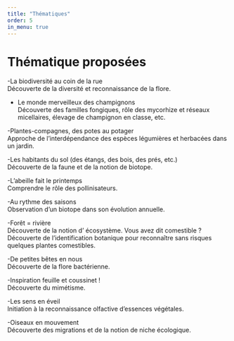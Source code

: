 ```yaml
---
title: "Thématiques"
order: 5
in_menu: true
---
```

# Thématique proposées

-La biodiversité au coin de la rue   
Découverte de la diversité et reconnaissance de la flore.

- Le monde merveilleux des champignons  
Découverte des familles fongiques, rôle 
des mycorhize et réseaux micellaires, 
élevage de champignon en classe, etc.  

-Plantes-compagnes, des potes au potager  
Approche de l’interdépendance des espèces 
légumières et herbacées dans un jardin.    

-Les habitants du sol (des étangs, des bois, 
des prés, etc.)    
Découverte de la faune et de la notion 
de biotope.   

-L’abeille fait le printemps  
 Comprendre le rôle 
des pollinisateurs.  

-Au rythme des saisons   
Observation d’un biotope dans son évolution annuelle.

-Forêt = rivière   
Découverte de la notion d’ écosystème. 
Vous avez dit comestible ? Découverte de l’identification botanique pour reconnaître sans risques quelques plantes comestibles.  

-De petites bêtes en nous  
 Découverte de la flore bactérienne.  

-Inspiration feuille et coussinet !   
Découverte du mimétisme.   

-Les sens en éveil  
 Initiation à la reconnaissance olfactive d’essences végétales.  

-Oiseaux en mouvement   
Découverte des migrations et de la notion de niche écologique. 